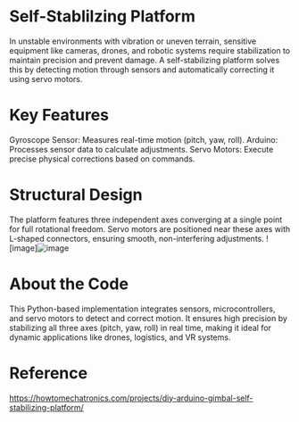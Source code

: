 # Self-Stablilzing Platform
In unstable environments with vibration or uneven terrain, sensitive equipment like cameras, drones, and robotic systems require stabilization to maintain precision and prevent damage.
A self-stabilizing platform solves this by detecting motion through sensors and automatically correcting it using servo motors.

# Key Features
Gyroscope Sensor: Measures real-time motion (pitch, yaw, roll).
Arduino: Processes sensor data to calculate adjustments.
Servo Motors: Execute precise physical corrections based on commands.

# Structural Design
The platform features three independent axes converging at a single point for full rotational freedom. 
Servo motors are positioned near these axes with L-shaped connectors, ensuring smooth, non-interfering adjustments.
![image]![image](https://github.com/user-attachments/assets/7d021f35-ea7f-49d8-8842-4381419619b1)


# About the Code
This Python-based implementation integrates sensors, microcontrollers, and servo motors to detect and correct motion. 
It ensures high precision by stabilizing all three axes (pitch, yaw, roll) in real time, making it ideal for dynamic applications like drones, logistics, and VR systems.

# Reference
https://howtomechatronics.com/projects/diy-arduino-gimbal-self-stabilizing-platform/

